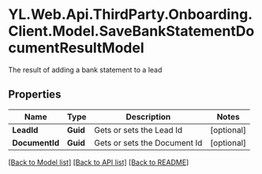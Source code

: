 # YL.Web.Api.ThirdParty.Onboarding.Client.Model.SaveBankStatementDocumentResultModel
The result of adding a bank statement to a lead
## Properties

Name | Type | Description | Notes
------------ | ------------- | ------------- | -------------
**LeadId** | **Guid** | Gets or sets the Lead Id | [optional] 
**DocumentId** | **Guid** | Gets or sets the Document Id | [optional] 

[[Back to Model list]](../README.md#documentation-for-models) [[Back to API list]](../README.md#documentation-for-api-endpoints) [[Back to README]](../README.md)

